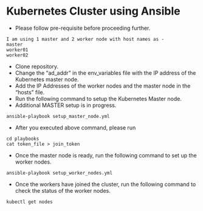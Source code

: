 # Kubernetes Cluster using Ansible
* Please follow pre-requisite before proceeding further.

```
I am using 1 master and 2 worker node with host names as - 
master 
worker01
worker02
```

* Clone repository.
* Change the “ad_addr” in the env_variables file with the IP address of the Kubernetes master node.
* Add the IP Addresses of the worker nodes and the master node in the “hosts” file.
* Run the following command to setup the Kubernetes Master node.
* Additional MASTER setup is in progress.

```
ansible-playbook setup_master_node.yml
```

* After you executed above command, please run 

```
cd playbooks 
cat token_file > join_token
```


* Once the master node is ready, run the following command to set up the worker nodes.

```
ansible-playbook setup_worker_nodes.yml
```

* Once the workers have joined the cluster, run the following command to check the status of the worker nodes.
```
kubectl get nodes
```





